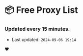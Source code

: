 # :package: Free Proxy List
### Updated every 15 minutes.

- Last updated: `2024-09-06 19:14`

:heart:
